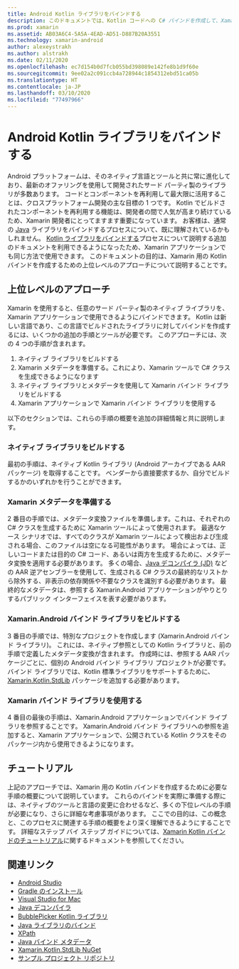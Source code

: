 ```yaml
---
title: Android Kotlin ライブラリをバインドする
description: このドキュメントでは、Kotlin コードへの C# バインドを作成して、Xamarin.Android アプリケーションでネイティブ ライブラリを使用できるようにする方法について説明します。
ms.prod: xamarin
ms.assetid: AB03A6C4-5A5A-4EAD-AD51-D887B20A3551
ms.technology: xamarin-android
author: alexeystrakh
ms.author: alstrakh
ms.date: 02/11/2020
ms.openlocfilehash: ec7d154b0d7fcb055bd398089e142fe8b1d9f60e
ms.sourcegitcommit: 9ee02a2c091ccb4a728944c1854312ebd51ca05b
ms.translationtype: HT
ms.contentlocale: ja-JP
ms.lasthandoff: 03/10/2020
ms.locfileid: "77497966"
---
```

# <a name="bind-android-kotlin-libraries"></a>Android Kotlin ライブラリをバインドする

Android プラットフォームは、そのネイティブ言語とツールと共に常に進化しており、最新のオファリングを使用して開発されたサード パーティ製のライブラリが多数あります。 コードとコンポーネントを再利用して最大限に活用することは、クロスプラットフォーム開発の主な目標の 1 つです。 Kotlin でビルドされたコンポーネントを再利用する機能は、開発者の間で人気が高まり続けているため、Xamarin 開発者にとってますます重要になっています。 お客様は、通常の [Java](https://docs.microsoft.com/xamarin/android/platform/binding-java-library/) ライブラリをバインドするプロセスについて、既に理解されているかもしれません。 [Kotlin ライブラリをバインドする](walkthrough.md)プロセスについて説明する追加のドキュメントを利用できるようになったため、Xamarin アプリケーションでも同じ方法で使用できます。 このドキュメントの目的は、Xamarin 用の Kotlin バインドを作成するための上位レベルのアプローチについて説明することです。

## <a name="high-level-approach"></a>上位レベルのアプローチ

Xamarin を使用すると、任意のサード パーティ製のネイティブ ライブラリを、Xamarin アプリケーションで使用できるようにバインドできます。 Kotlin は新しい言語であり、この言語でビルドされたライブラリに対してバインドを作成するには、いくつかの追加の手順とツールが必要です。 このアプローチには、次の 4 つの手順が含まれます。

1. ネイティブ ライブラリをビルドする
1. Xamarin メタデータを準備する。これにより、Xamarin ツールで C# クラスを生成できるようになります
1. ネイティブ ライブラリとメタデータを使用して Xamarin バインド ライブラリをビルドする
1. Xamarin アプリケーションで Xamarin バインド ライブラリを使用する

以下のセクションでは、これらの手順の概要を追加の詳細情報と共に説明します。

### <a name="build-the-native-library"></a>ネイティブ ライブラリをビルドする

最初の手順は、ネイティブ Kotlin ライブラリ (Android アーカイブである AAR パッケージ) を取得することです。 ベンダーから直接要求するか、自分でビルドするかのいずれかを行うことができます。

### <a name="prepare-the-xamarin-metadata"></a>Xamarin メタデータを準備する

2 番目の手順では、メタデータ変換ファイルを準備します。これは、それぞれの C# クラスを生成するために Xamarin ツールによって使用されます。 最適なケース シナリオでは、すべてのクラスが Xamarin ツールによって検出および生成される場合、このファイルは空になる可能性があります。 場合によっては、正しいコードまたは目的の C# コード、あるいは両方を生成するために、メタデータ変換を適用する必要があります。 多くの場合、[Java デコンパイラ (JD)](http://java-decompiler.github.io/) などの AAR 逆アセンブラーを使用して、生成される C# クラスの最終的なリストから除外する、非表示の依存関係や不要なクラスを識別する必要があります。 最終的なメタデータは、参照する Xamarin.Android アプリケーションがやりとりするパブリック インターフェイスを表す必要があります。

### <a name="build-a-xamarinandroid-binding-library"></a>Xamarin.Android バインド ライブラリをビルドする

3 番目の手順では、特別なプロジェクトを作成します (Xamarin.Android バインド ライブラリ)。 これには、ネイティブ参照としての Kotlin ライブラリと、前の手順で定義したメタデータ変換が含まれます。 作成時には、参照する AAR パッケージごとに、個別の Android バインド ライブラリ プロジェクトが必要です。 バインド ライブラリでは、Kotlin 標準ライブラリをサポートするために、[Xamarin.Kotlin.StdLib](https://www.nuget.org/packages/Xamarin.Kotlin.StdLib/) パッケージを追加する必要があります。

### <a name="consume-the-xamarin-binding-library"></a>Xamarin バインド ライブラリを使用する

4 番目の最後の手順は、Xamarin.Android アプリケーションでバインド ライブラリを参照することです。 Xamarin.Android バインド ライブラリへの参照を追加すると、Xamarin アプリケーションで、公開されている Kotlin クラスをそのパッケージ内から使用できるようになります。

## <a name="walkthrough"></a>チュートリアル

上記のアプローチでは、Xamarin 用の Kotlin バインドを作成するために必要な手順の概要について説明しています。 これらのバインドを実際に準備する際には、ネイティブのツールと言語の変更に合わせるなど、多くの下位レベルの手順が必要になり、さらに詳細な考慮事項があります。 ここでの目的は、この概念と、このプロセスに関連する手順の概要をより深く理解できるようにすることです。 詳細なステップ バイ ステップ ガイドについては、[Xamarin Kotlin バインドのチュートリアル](walkthrough.md)に関するドキュメントを参照してください。

## <a name="related-links"></a>関連リンク

- [Android Studio](https://developer.android.com/studio)
- [Gradle のインストール](https://gradle.org/install/)
- [Visual Studio for Mac](https://visualstudio.microsoft.com/downloads)
- [Java デコンパイラ](http://java-decompiler.github.io/)
- [BubblePicker Kotlin ライブラリ](https://github.com/igalata/Bubble-Picker)
- [Java ライブラリのバインド](https://docs.microsoft.com/xamarin/android/platform/binding-java-library/)
- [XPath](https://www.w3.org/TR/xpath/)
- [Java バインド メタデータ](https://docs.microsoft.com/xamarin/android/platform/binding-java-library/customizing-bindings/java-bindings-metadata)
- [Xamarin.Kotlin.StdLib NuGet](https://www.nuget.org/packages/Xamarin.Kotlin.StdLib/)
- [サンプル プロジェクト リポジトリ](https://github.com/xamcat/xamarin-binding-kotlin-framework)
